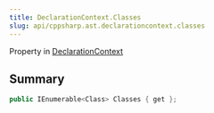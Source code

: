 ```yaml
---
title: DeclarationContext.Classes
slug: api/cppsharp.ast.declarationcontext.classes
---
```

Property in [DeclarationContext](/api/cppsharp/ast/declarationcontext)

## Summary



```csharp
public IEnumerable<Class> Classes { get };
```

